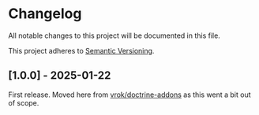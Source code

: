 # Changelog
All notable changes to this project will be documented in this file.

This project adheres to [Semantic Versioning](https://semver.org/spec/v2.0.0.html).

## [1.0.0] - 2025-01-22

First release. Moved here from [vrok/doctrine-addons](https://github.com/j-schumann/doctrine-addons) as this went a bit out of scope.
